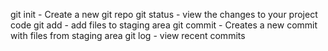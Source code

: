 git init - Create a new git repo
git status - view the changes to your project code
git add - add files to staging area
git commit - Creates a new commit with files from staging area
git log - view recent commits